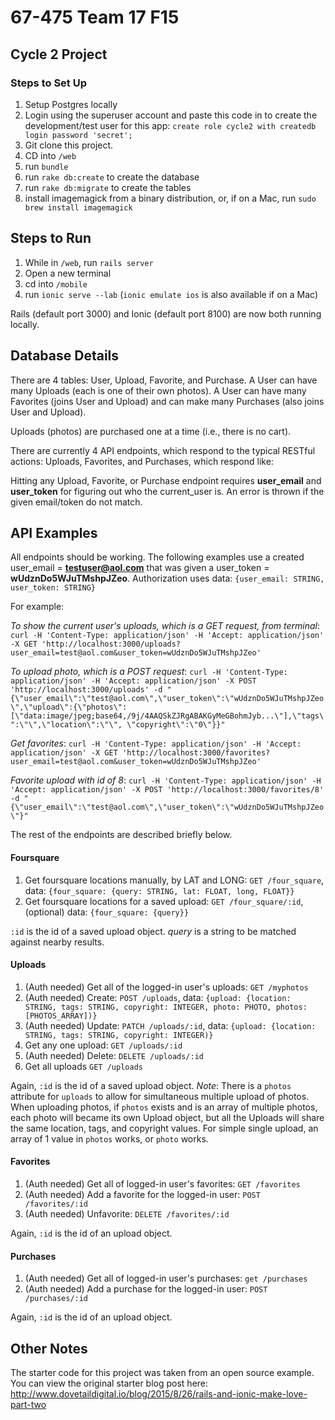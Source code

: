 # 67-475 Team 17 F15
## Cycle 2 Project
### Steps to Set Up 
1. Setup Postgres locally
2. Login using the superuser account and paste this code in to create the development/test user for this app: `create role cycle2 with createdb login password 'secret';`
3. Git clone this project.
4. CD into `/web`
5. run `bundle`
6. run `rake db:create` to create the database
7. run `rake db:migrate` to create the tables
8. install imagemagick from a binary distribution, or, if on a Mac, run `sudo brew install imagemagick`

## Steps to Run
1. While in `/web`, run `rails server`
2. Open a new terminal
3. cd into `/mobile`
4. run `ionic serve --lab` (`ionic emulate ios` is also available if on a Mac)

Rails (default port 3000) and Ionic (default port 8100) are now both running locally.


## Database Details

There are 4 tables: User, Upload, Favorite, and Purchase. A User can have many Uploads (each is one of their own photos). A User can have many Favorites (joins User and Upload) and can make many Purchases (also joins User and Upload).

Uploads (photos) are purchased one at a time (i.e., there is no cart).

There are currently 4 API endpoints, which respond to the typical RESTful actions: Uploads, Favorites, and Purchases, which respond like:

Hitting any Upload, Favorite, or Purchase endpoint requires **user_email** and **user_token** for figuring out who the current_user is. An error is thrown if the given email/token do not match.


## API Examples

All endpoints should be working. The following examples use a created user_email = **testuser@aol.com** that was given a user_token = **wUdznDo5WJuTMshpJZeo**. Authorization uses data: `{user_email: STRING, user_token: STRING}`

For example: 

*To show the current user's uploads, which is a GET request, from terminal*: `curl -H 'Content-Type: application/json' -H 'Accept: application/json' -X GET 'http://localhost:3000/uploads?user_email=test@aol.com&user_token=wUdznDo5WJuTMshpJZeo'`

*To upload photo, which is a POST request*: `curl -H 'Content-Type: application/json' -H 'Accept: application/json' -X POST 'http://localhost:3000/uploads' -d "{\"user_email\":\"test@aol.com\",\"user_token\":\"wUdznDo5WJuTMshpJZeo\",\"upload\":{\"photos\":[\"data:image/jpeg;base64,/9j/4AAQSkZJRgABAKGyMeGBohmJyb...\"],\"tags\":\"\",\"location\":\"\", \"copyright\":\"0\"}}"`

*Get favorites*: `curl -H 'Content-Type: application/json' -H 'Accept: application/json' -X GET 'http://localhost:3000/favorites?user_email=test@aol.com&user_token=wUdznDo5WJuTMshpJZeo'`

*Favorite upload with id of 8*: `curl -H 'Content-Type: application/json' -H 'Accept: application/json' -X POST 'http://localhost:3000/favorites/8' -d "{\"user_email\":\"test@aol.com\",\"user_token\":\"wUdznDo5WJuTMshpJZeo\"}"`

The rest of the endpoints are described briefly below.

#### Foursquare

1. Get foursquare locations manually, by LAT and LONG: `GET /four_square`, data: `{four_square: {query: STRING, lat: FLOAT, long, FLOAT}}`
2. Get foursquare locations for a saved upload: `GET /four_square/:id`, (optional) data: `{four_square: {query}}`

`:id` is the id of a saved upload object.
*query* is a string to be matched against nearby results.

#### Uploads

1. (Auth needed) Get all of the logged-in user's uploads: `GET /myphotos`
2. (Auth needed) Create: `POST /uploads`, data: `{upload: {location: STRING, tags: STRING, copyright: INTEGER, photo: PHOTO, photos: [PHOTOS_ARRAY])}`
3. (Auth needed) Update: `PATCH /uploads/:id`, data: `{upload: {location: STRING, tags: STRING, copyright: INTEGER)}`
4. Get any one upload: `GET /uploads/:id`
5. (Auth needed) Delete: `DELETE /uploads/:id`
6. Get all uploads `GET /uploads`

Again, `:id` is the id of a saved upload object.
*Note*: There is a `photos` attribute for `uploads` to allow for simultaneous multiple upload of photos. When uploading photos, if `photos` exists and is an array of multiple photos, each photo will became its own Upload object, but all the Uploads will share the same location, tags, and copyright values. For simple single upload, an array of 1 value in `photos` works, or `photo` works.

#### Favorites

1. (Auth needed) Get all of logged-in user's favorites: `GET /favorites`
2. (Auth needed) Add a favorite for the logged-in user: `POST /favorites/:id`
3. (Auth needed) Unfavorite: `DELETE /favorites/:id`

Again, `:id` is the id of an upload object.

#### Purchases

1. (Auth needed) Get all of logged-in user's purchases: `get /purchases`
2. (Auth needed) Add a purchase for the logged-in user: `POST /purchases/:id`

Again, `:id` is the id of an upload object.

## Other Notes

The starter code for this project was taken from an open source example. You can view the original starter blog post here:
http://www.dovetaildigital.io/blog/2015/8/26/rails-and-ionic-make-love-part-two
